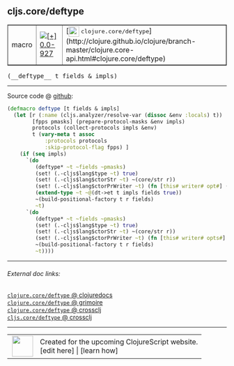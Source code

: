## cljs.core/deftype



 <table border="1">
<tr>
<td>macro</td>
<td><a href="https://github.com/cljsinfo/cljs-api-docs/tree/0.0-927"><img valign="middle" alt="[+] 0.0-927" title="Added in 0.0-927" src="https://img.shields.io/badge/+-0.0--927-lightgrey.svg"></a> </td>
<td>
[<img height="24px" valign="middle" src="http://i.imgur.com/1GjPKvB.png"> <samp>clojure.core/deftype</samp>](http://clojure.github.io/clojure/branch-master/clojure.core-api.html#clojure.core/deftype)
</td>
</tr>
</table>


 <samp>
(__deftype__ t fields & impls)<br>
</samp>

---







Source code @ [github](https://github.com/clojure/clojurescript/blob/r2277/src/clj/cljs/core.clj#L868-L890):

```clj
(defmacro deftype [t fields & impls]
  (let [r (:name (cljs.analyzer/resolve-var (dissoc &env :locals) t))
        [fpps pmasks] (prepare-protocol-masks &env impls)
        protocols (collect-protocols impls &env)
        t (vary-meta t assoc
            :protocols protocols
            :skip-protocol-flag fpps) ]
    (if (seq impls)
      `(do
         (deftype* ~t ~fields ~pmasks)
         (set! (.-cljs$lang$type ~t) true)
         (set! (.-cljs$lang$ctorStr ~t) ~(core/str r))
         (set! (.-cljs$lang$ctorPrWriter ~t) (fn [this# writer# opt#] (-write writer# ~(core/str r))))
         (extend-type ~t ~@(dt->et t impls fields true))
         ~(build-positional-factory t r fields)
         ~t)
      `(do
         (deftype* ~t ~fields ~pmasks)
         (set! (.-cljs$lang$type ~t) true)
         (set! (.-cljs$lang$ctorStr ~t) ~(core/str r))
         (set! (.-cljs$lang$ctorPrWriter ~t) (fn [this# writer# opts#] (-write writer# ~(core/str r))))
         ~(build-positional-factory t r fields)
         ~t))))
```

<!--
Repo - tag - source tree - lines:

 <pre>
clojurescript @ r2277
└── src
    └── clj
        └── cljs
            └── <ins>[core.clj:868-890](https://github.com/clojure/clojurescript/blob/r2277/src/clj/cljs/core.clj#L868-L890)</ins>
</pre>

-->

---



###### External doc links:

[`clojure.core/deftype` @ clojuredocs](http://clojuredocs.org/clojure.core/deftype)<br>
[`clojure.core/deftype` @ grimoire](http://conj.io/store/v1/org.clojure/clojure/1.7.0-beta3/clj/clojure.core/deftype/)<br>
[`clojure.core/deftype` @ crossclj](http://crossclj.info/fun/clojure.core/deftype.html)<br>
[`cljs.core/deftype` @ crossclj](http://crossclj.info/fun/cljs.core/deftype.html)<br>

---

 <table>
<tr><td>
<img valign="middle" align="right" width="48px" src="http://i.imgur.com/Hi20huC.png">
</td><td>
Created for the upcoming ClojureScript website.<br>
[edit here] | [learn how]
</td></tr></table>

[edit here]:https://github.com/cljsinfo/cljs-api-docs/blob/master/cljsdoc/cljs.core_deftype.cljsdoc
[learn how]:https://github.com/cljsinfo/cljs-api-docs/wiki/cljsdoc-files

<!--

This information was too distracting to show to readers, but I'll leave it
commented here since it is helpful to:

- pretty-print the data used to generate this document
- and show how to retrieve that data



The API data for this symbol:

```clj
{:ns "cljs.core",
 :name "deftype",
 :signature ["[t fields & impls]"],
 :history [["+" "0.0-927"]],
 :type "macro",
 :full-name-encode "cljs.core_deftype",
 :source {:code "(defmacro deftype [t fields & impls]\n  (let [r (:name (cljs.analyzer/resolve-var (dissoc &env :locals) t))\n        [fpps pmasks] (prepare-protocol-masks &env impls)\n        protocols (collect-protocols impls &env)\n        t (vary-meta t assoc\n            :protocols protocols\n            :skip-protocol-flag fpps) ]\n    (if (seq impls)\n      `(do\n         (deftype* ~t ~fields ~pmasks)\n         (set! (.-cljs$lang$type ~t) true)\n         (set! (.-cljs$lang$ctorStr ~t) ~(core/str r))\n         (set! (.-cljs$lang$ctorPrWriter ~t) (fn [this# writer# opt#] (-write writer# ~(core/str r))))\n         (extend-type ~t ~@(dt->et t impls fields true))\n         ~(build-positional-factory t r fields)\n         ~t)\n      `(do\n         (deftype* ~t ~fields ~pmasks)\n         (set! (.-cljs$lang$type ~t) true)\n         (set! (.-cljs$lang$ctorStr ~t) ~(core/str r))\n         (set! (.-cljs$lang$ctorPrWriter ~t) (fn [this# writer# opts#] (-write writer# ~(core/str r))))\n         ~(build-positional-factory t r fields)\n         ~t))))",
          :title "Source code",
          :repo "clojurescript",
          :tag "r2277",
          :filename "src/clj/cljs/core.clj",
          :lines [868 890]},
 :full-name "cljs.core/deftype",
 :clj-symbol "clojure.core/deftype"}

```

Retrieve the API data for this symbol:

```clj
;; from Clojure REPL
(require '[clojure.edn :as edn])
(-> (slurp "https://raw.githubusercontent.com/cljsinfo/cljs-api-docs/catalog/cljs-api.edn")
    (edn/read-string)
    (get-in [:symbols "cljs.core/deftype"]))
```

-->
